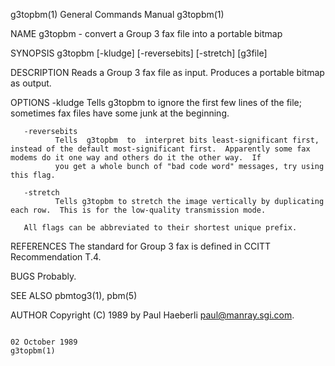 g3topbm(1)                                                                              General Commands Manual                                                                             g3topbm(1)

NAME
       g3topbm - convert a Group 3 fax file into a portable bitmap

SYNOPSIS
       g3topbm [-kludge] [-reversebits] [-stretch] [g3file]

DESCRIPTION
       Reads a Group 3 fax file as input.  Produces a portable bitmap as output.

OPTIONS
       -kludge
              Tells g3topbm to ignore the first few lines of the file; sometimes fax files have some junk at the beginning.

       -reversebits
              Tells  g3topbm  to  interpret bits least-significant first, instead of the default most-significant first.  Apparently some fax modems do it one way and others do it the other way.  If
              you get a whole bunch of "bad code word" messages, try using this flag.

       -stretch
              Tells g3topbm to stretch the image vertically by duplicating each row.  This is for the low-quality transmission mode.

       All flags can be abbreviated to their shortest unique prefix.

REFERENCES
       The standard for Group 3 fax is defined in CCITT Recommendation T.4.

BUGS
       Probably.

SEE ALSO
       pbmtog3(1), pbm(5)

AUTHOR
       Copyright (C) 1989 by Paul Haeberli <paul@manray.sgi.com>.

                                                                                            02 October 1989                                                                                 g3topbm(1)
